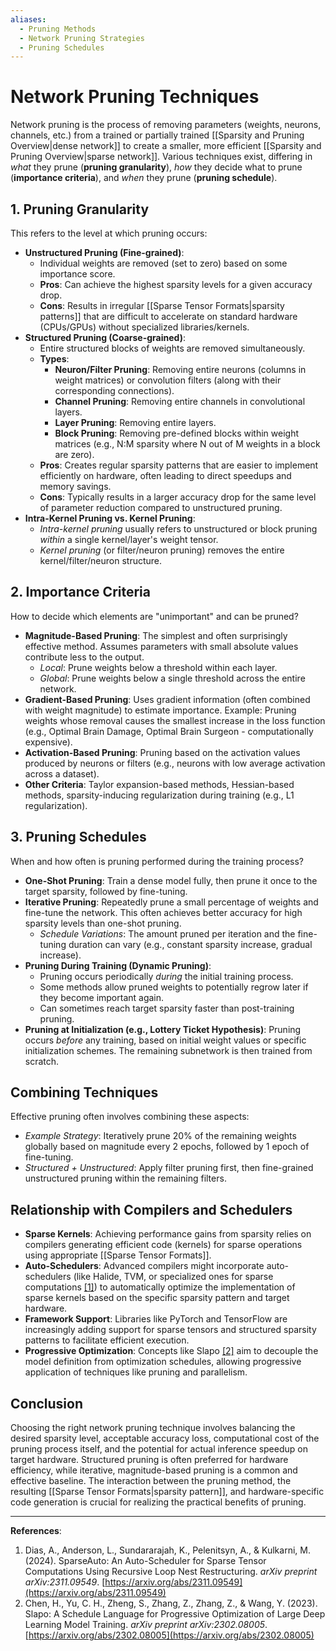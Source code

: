 ```yaml
---
aliases:
  - Pruning Methods
  - Network Pruning Strategies
  - Pruning Schedules
---
```


# Network Pruning Techniques

Network pruning is the process of removing parameters (weights, neurons, channels, etc.) from a trained or partially trained [[Sparsity and Pruning Overview|dense network]] to create a smaller, more efficient [[Sparsity and Pruning Overview|sparse network]]. Various techniques exist, differing in *what* they prune (**pruning granularity**), *how* they decide what to prune (**importance criteria**), and *when* they prune (**pruning schedule**).

## 1. Pruning Granularity

This refers to the level at which pruning occurs:

-   **Unstructured Pruning (Fine-grained)**:
    -   Individual weights are removed (set to zero) based on some importance score.
    -   **Pros**: Can achieve the highest sparsity levels for a given accuracy drop.
    -   **Cons**: Results in irregular [[Sparse Tensor Formats|sparsity patterns]] that are difficult to accelerate on standard hardware (CPUs/GPUs) without specialized libraries/kernels.
-   **Structured Pruning (Coarse-grained)**:
    -   Entire structured blocks of weights are removed simultaneously.
    -   **Types**:
        -   **Neuron/Filter Pruning**: Removing entire neurons (columns in weight matrices) or convolution filters (along with their corresponding connections).
        -   **Channel Pruning**: Removing entire channels in convolutional layers.
        -   **Layer Pruning**: Removing entire layers.
        -   **Block Pruning**: Removing pre-defined blocks within weight matrices (e.g., N:M sparsity where N out of M weights in a block are zero).
    -   **Pros**: Creates regular sparsity patterns that are easier to implement efficiently on hardware, often leading to direct speedups and memory savings.
    -   **Cons**: Typically results in a larger accuracy drop for the same level of parameter reduction compared to unstructured pruning.
-   **Intra-Kernel Pruning vs. Kernel Pruning**:
    -   *Intra-kernel pruning* usually refers to unstructured or block pruning *within* a single kernel/layer's weight tensor.
    -   *Kernel pruning* (or filter/neuron pruning) removes the entire kernel/filter/neuron structure.

## 2. Importance Criteria

How to decide which elements are "unimportant" and can be pruned?

-   **Magnitude-Based Pruning**: The simplest and often surprisingly effective method. Assumes parameters with small absolute values contribute less to the output.
    -   *Local*: Prune weights below a threshold within each layer.
    -   *Global*: Prune weights below a single threshold across the entire network.
-   **Gradient-Based Pruning**: Uses gradient information (often combined with weight magnitude) to estimate importance. Example: Pruning weights whose removal causes the smallest increase in the loss function (e.g., Optimal Brain Damage, Optimal Brain Surgeon - computationally expensive).
-   **Activation-Based Pruning**: Pruning based on the activation values produced by neurons or filters (e.g., neurons with low average activation across a dataset).
-   **Other Criteria**: Taylor expansion-based methods, Hessian-based methods, sparsity-inducing regularization during training (e.g., L1 regularization).

## 3. Pruning Schedules

When and how often is pruning performed during the training process?

-   **One-Shot Pruning**: Train a dense model fully, then prune it once to the target sparsity, followed by fine-tuning.
-   **Iterative Pruning**: Repeatedly prune a small percentage of weights and fine-tune the network. This often achieves better accuracy for high sparsity levels than one-shot pruning.
    -   *Schedule Variations*: The amount pruned per iteration and the fine-tuning duration can vary (e.g., constant sparsity increase, gradual increase).
-   **Pruning During Training (Dynamic Pruning)**:
    -   Pruning occurs periodically *during* the initial training process.
    -   Some methods allow pruned weights to potentially regrow later if they become important again.
    -   Can sometimes reach target sparsity faster than post-training pruning.
-   **Pruning at Initialization (e.g., Lottery Ticket Hypothesis)**: Pruning occurs *before* any training, based on initial weight values or specific initialization schemes. The remaining subnetwork is then trained from scratch.

## Combining Techniques

Effective pruning often involves combining these aspects:

-   *Example Strategy*: Iteratively prune 20% of the remaining weights globally based on magnitude every 2 epochs, followed by 1 epoch of fine-tuning.
-   *Structured + Unstructured*: Apply filter pruning first, then fine-grained unstructured pruning within the remaining filters.

## Relationship with Compilers and Schedulers

-   **Sparse Kernels**: Achieving performance gains from sparsity relies on compilers generating efficient code (kernels) for sparse operations using appropriate [[Sparse Tensor Formats]].
-   **Auto-Schedulers**: Advanced compilers might incorporate auto-schedulers (like Halide, TVM, or specialized ones for sparse computations [\[1\]](https://arxiv.org/abs/2311.09549)) to automatically optimize the implementation of sparse kernels based on the specific sparsity pattern and target hardware.
-   **Framework Support**: Libraries like PyTorch and TensorFlow are increasingly adding support for sparse tensors and structured sparsity patterns to facilitate efficient execution.
-   **Progressive Optimization**: Concepts like Slapo [\[2\]](https://arxiv.org/abs/2302.08005) aim to decouple the model definition from optimization schedules, allowing progressive application of techniques like pruning and parallelism.

## Conclusion

Choosing the right network pruning technique involves balancing the desired sparsity level, acceptable accuracy loss, computational cost of the pruning process itself, and the potential for actual inference speedup on target hardware. Structured pruning is often preferred for hardware efficiency, while iterative, magnitude-based pruning is a common and effective baseline. The interaction between the pruning method, the resulting [[Sparse Tensor Formats|sparsity pattern]], and hardware-specific code generation is crucial for realizing the practical benefits of pruning.

---

**References**:
1. Dias, A., Anderson, L., Sundararajah, K., Pelenitsyn, A., & Kulkarni, M. (2024). SparseAuto: An Auto-Scheduler for Sparse Tensor Computations Using Recursive Loop Nest Restructuring. *arXiv preprint arXiv:2311.09549*. [https://arxiv.org/abs/2311.09549](https://arxiv.org/abs/2311.09549)
2. Chen, H., Yu, C. H., Zheng, S., Zhang, Z., Zhang, Z., & Wang, Y. (2023). Slapo: A Schedule Language for Progressive Optimization of Large Deep Learning Model Training. *arXiv preprint arXiv:2302.08005*. [https://arxiv.org/abs/2302.08005](https://arxiv.org/abs/2302.08005) 